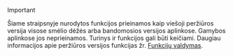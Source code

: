 > [!IMPORTANT]
> Šiame straipsnyje nurodytos funkcijos prieinamos kaip viešoji peržiūros versija visose smėlio dėžės arba bandomosios versijos aplinkose. Gamybos aplinkose jos neprieinamos. Turinys ir funkcijos gali būti keičiami. Daugiau informacijos apie peržiūros versijos funkcijas žr. [Funkcijų valdymas](../hr-admin-manage-features.md).